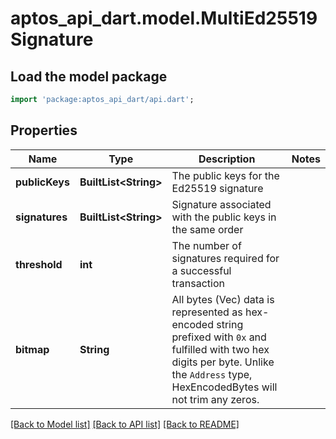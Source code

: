 # aptos_api_dart.model.MultiEd25519Signature

## Load the model package
```dart
import 'package:aptos_api_dart/api.dart';
```

## Properties
Name | Type | Description | Notes
------------ | ------------- | ------------- | -------------
**publicKeys** | **BuiltList&lt;String&gt;** | The public keys for the Ed25519 signature | 
**signatures** | **BuiltList&lt;String&gt;** | Signature associated with the public keys in the same order | 
**threshold** | **int** | The number of signatures required for a successful transaction | 
**bitmap** | **String** | All bytes (Vec<u8>) data is represented as hex-encoded string prefixed with `0x` and fulfilled with two hex digits per byte.  Unlike the `Address` type, HexEncodedBytes will not trim any zeros.  | 

[[Back to Model list]](../README.md#documentation-for-models) [[Back to API list]](../README.md#documentation-for-api-endpoints) [[Back to README]](../README.md)


